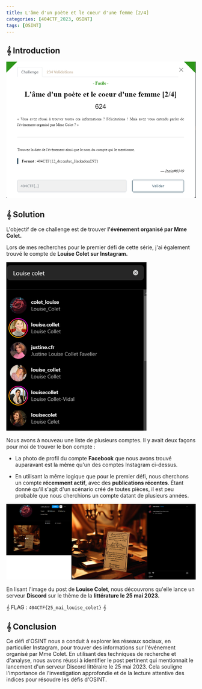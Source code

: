 ```yaml
---
title: L'âme d'un poète et le coeur d'une femme [2/4]
categories: [404CTF_2023, OSINT]
tags: [OSINT]
---
```


## 𝄞 Introduction

![Intro](/assets/images/404CTF_2023/OSINT/L'ame_d'un_poete_et_le_coeur_d'une_femme_parti_2/intro.png)


## 𝄞 Solution

L'objectif de ce challenge est de trouver **l'événement organisé par Mme Colet.**

Lors de mes recherches pour le premier défi de cette série, j'ai également trouvé le compte de **Louise Colet sur Instagram.**

![Insta](/assets/images/404CTF_2023/OSINT/L'ame_d'un_poete_et_le_coeur_d'une_femme_parti_2/insta.png)

Nous avons à nouveau une liste de plusieurs comptes. Il y avait deux façons pour moi de trouver le bon compte :

- La photo de profil du compte **Facebook** que nous avons trouvé auparavant est la même qu'un des comptes Instagram ci-dessus.

- En utilisant la même logique que pour le premier défi, nous cherchons un compte **récemment actif**, avec des **publications récentes**. Étant donné qu'il s'agit d'un scénario créé de toutes pièces, il est peu probable que nous cherchions un compte datant de plusieurs années.

![Insta_louise](/assets/images/404CTF_2023/OSINT/L'ame_d'un_poete_et_le_coeur_d'une_femme_parti_2/louise_insta.png)

En lisant l'image du post de **Louise Colet**, nous découvrons qu'elle lance un serveur **Discord** sur le thème de la **littérature le 25 mai 2023.**

𝄞 FLAG : `404CTF{25_mai_louise_colet}` 𝄞

## 𝄞 Conclusion
Ce défi d'OSINT nous a conduit à explorer les réseaux sociaux, en particulier Instagram, pour trouver des informations sur l'événement organisé par Mme Colet. En utilisant des techniques de recherche et d'analyse, nous avons réussi à identifier le post pertinent qui mentionnait le lancement d'un serveur Discord littéraire le 25 mai 2023. Cela souligne l'importance de l'investigation approfondie et de la lecture attentive des indices pour résoudre les défis d'OSINT.












